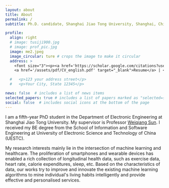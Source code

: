 ```yaml
---
layout: about
title: About
permalink: /
subtitle: Ph.D. candidate, Shanghai Jiao Tong University, Shanghai, China 

profile:
  align: right
  # image: tusiji900.jpg
  # image: prof_pic.jpg
  image: me2.jpeg
  image_circular: ture # crops the image to make it circular
  address: >
    <font size="3"><p><a href='https://scholar.google.com/citations?user=W5-W1n8AAAAJ&hl=en'>Google scholar</a>|<a href='https://github.com/q-qing'>Github</a><br>
    <a href='/assets/pdf/CV_english.pdf' target="_blank">Resume</a> | <a href='/assets/pdf/CV_chinese.pdf' target="_blank">简历</a> | <a href='mailto:keqinshi@sjtu.edu.cn'>Email</a></p></font size>

  #   <p>123 your address street</p>
  #   <p>Your City, State 12345</p>

news: false  # includes a list of news items
selected_papers: true # includes a list of papers marked as "selected={true}"
social: false  # includes social icons at the bottom of the page
---
```

I am a fifth-year PhD student in the Department of Electronic Engineering at Shanghai Jiao Tong University. My supervisor is Professor [Weiqiang Sun](http://front.sjtu.edu.cn/~sunwq/FRONT/huan_ying.html). I received my BE degree from the School of Information and Software Engineering at University of Electronic Science and Technology of China (UESTC).

My research interests mainly lie in the intersection of machine learning and healthcare. 
The proliferation of smartphones and wearable devices has enabled a rich collection of longitudinal health data, such as exercise data, heart rate, calorie expenditures, sleep, etc.
Based on the characteristics of data, our works try to improve and innovate the existing machine learning algorithms to mine individual's living habits intelligently and provide effective and personalised services. 
